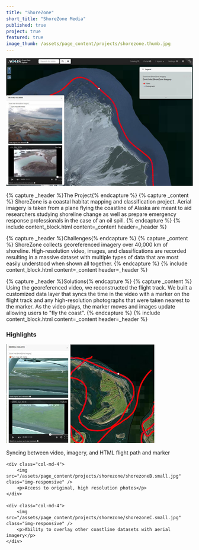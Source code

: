 ```yaml
---
title: "ShoreZone"
short_title: "ShoreZone Media"
published: true
project: true
featured: true
image_thumb: /assets/page_content/projects/shorezone.thumb.jpg
---
```


<img src="/assets/page_content/projects/shorezone/shorezone01.med.jpg" class="pull-right" />

{% capture _header %}The Project{% endcapture %}
{% capture _content %}
ShoreZone is a coastal habitat mapping and classification project. Aerial imagery is taken from a plane flying the coastline of Alaska are meant to aid researchers studying shoreline change as well as prepare emergency response professionals in the case of an oil spill.
{% endcapture %}
{% include content_block.html content=_content header=_header %}

{% capture _header %}Challenges{% endcapture %}
{% capture _content %}
ShoreZone collects georeferenced imagery over 40,000 km of shoreline. High-resolution video, images, and classifications are recorded resulting in a massive dataset with multiple types of data that are most easily understood when shown all together.
{% endcapture %}
{% include content_block.html content=_content header=_header %}

{% capture _header %}Solutions{% endcapture %}
{% capture _content %}
Using the georeferenced video, we reconstructed the flight track. We built a customized data layer that syncs the time in the video with a marker on the flight track and any high-resolution photographs that were taken nearest to the marker. As the video plays, the marker moves and images update allowing users to "fly the coast".
{% endcapture %}
{% include content_block.html content=_content header=_header %}



<h3>Highlights</h3>

<div class="row">
	<div class="col-md-4">
		<img src="/assets/page_content/projects/shorezone/shorezoneA.small.jpg" class="img-responsive" />
		<p>Syncing between video, imagery, and HTML flight path and marker</p>
	</div>

	<div class="col-md-4">
		<img src="/assets/page_content/projects/shorezone/shorezoneB.small.jpg" class="img-responsive" />
		<p>Access to original, high resolution photos</p>
	</div>

	<div class="col-md-4">
		<img src="/assets/page_content/projects/shorezone/shorezoneC.small.jpg" class="img-responsive" />
		<p>Ability to overlay other coastline datasets with aerial imagery</p>
	</div>

</div>

<!-- {% capture _header %}Highlights{% endcapture %}
{% capture _content %}
<ul>
<li>Syncing between video, imagery, and HTML flight path and marker</li>
<li>Map syncing, allowing the video to continuously play</li>
<li>Ability to overlay other coastline datasets with aerial imagery.</li>
</ul>
{% endcapture %}
{% include content_block.html content=_content header=_header %}
 -->
